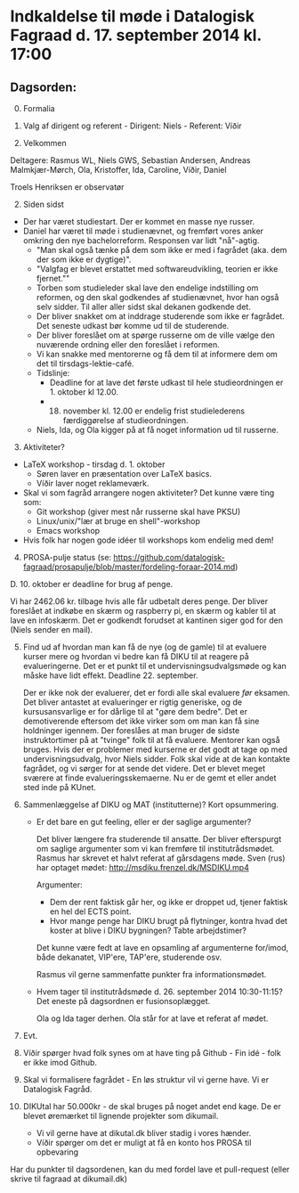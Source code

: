 # Indkaldelse til møde i Datalogisk Fagraad d. 17. september 2014 kl. 17:00

## Dagsorden:

0. Formalia
  0. Valg af dirigent og referent
    - Dirigent: Niels
    - Referent: Víðir

1. Velkommen

  Deltagere: Rasmus WL, Niels GWS, Sebastian Andersen, Andreas Malmkjær-Mørch,
             Ola, Kristoffer, Ida, Caroline, Víðir, Daniel

  Troels Henriksen er observatør

2. Siden sidst
  - Der har været studiestart. Der er kommet en masse nye russer.
  - Daniel har været til møde i studienævnet, og fremført vores anker omkring
    den nye bachelorreform. Responsen var lidt "nå"-agtig.
    - "Man skal også tænke på dem som ikke er med i fagrådet (aka. dem der som
      ikke er dygtige)".
    - "Valgfag er blevet erstattet med softwareudvikling, teorien er ikke
      fjernet.""
    - Torben som studieleder skal lave den endelige indstilling om reformen, og
      den skal godkendes af studienævnet, hvor han også selv sidder. Til aller
      aller sidst skal dekanen godkende det.
    - Der bliver snakket om at inddrage studerende som ikke er fagrådet. Det
      seneste udkast bør komme ud til de studerende.
    - Der bliver foreslået om at spørge russerne om de ville vælge den nuværende
      ordning eller den foreslået i reformen.
    - Vi kan snakke med mentorerne og få dem til at informere dem om det til
      tirsdags-lektie-café.
    - Tidslinje:
      - Deadline for at lave det første udkast til hele studieordningen er 1.
        oktober kl 12.00.
      - 18. november kl. 12.00 er endelig frist studielederens færdiggørelse af
        studieordningen.
    - Niels, Ida, og Ola kigger på at få noget information ud til russerne.
    
3. Aktiviteter?
  - LaTeX workshop - tirsdag d. 1. oktober
    - Søren laver en præsentation over LaTeX basics.
    - Víðir laver noget reklameværk.
  - Skal vi som fagråd arrangere nogen aktiviteter?
     Det kunne være ting som:
     - Git workshop (giver mest når russerne skal have PKSU)
     - Linux/unix/"lær at bruge en shell"-workshop
     - Emacs workshop
  - Hvis folk har nogen gode idéer til workshops kom endelig med dem!

4. PROSA-pulje status (se: https://github.com/datalogisk-fagraad/prosapulje/blob/master/fordeling-foraar-2014.md)
  
  D. 10. oktober er deadline for brug af penge.

  Vi har 2462.06 kr. tilbage hvis alle får udbetalt deres penge.
  Der bliver foreslået at indkøbe en skærm og raspberry pi, en skærm og kabler
  til at lave en infoskærm. Det er godkendt forudset at kantinen siger god for
  den (Niels sender en mail).

5. Find ud af hvordan man kan få de nye (og de gamle) til at evaluere kurser
mere og hvordan vi bedre kan få DIKU til at reagere på evalueringerne.  Det er
et punkt til et undervisningsudvalgsmøde og kan måske have lidt effekt.
Deadline 22. september.

    Der er ikke nok der evaluerer, det er fordi alle skal evaluere _før_
  eksamen.  Det bliver antastet at evalueringer er rigtig generiske, og de
  kursusansvarlige er for dårlige til at "gøre dem bedre". Det er demotiverende
  eftersom det ikke virker som om man kan få sine holdninger igennem.
    Der foreslåes at man bruger de sidste instruktortimer på at "tvinge" folk
  til at få evaluere. Mentorer kan også bruges.
    Hvis der er problemer med kurserne er det godt at tage op med
  undervisningsudvalg, hvor Niels sidder.
    Folk skal vide at de kan kontakte fagrådet, og vi sørger for at sende det
  videre.
    Det er blevet meget sværere at finde evalueringsskemaerne. Nu er de gemt et
  eller andet sted inde på KUnet.

6. Sammenlæggelse af DIKU og MAT (institutterne)? Kort opsummering.
   - Er det bare en gut feeling, eller er der saglige argumenter?

      Det bliver længere fra studerende til ansatte.
        Der bliver efterspurgt om saglige argumenter som vi kan fremføre til
      institutrådsmødet. Rasmus har skrevet et halvt referat af gårsdagens
      møde.
        Sven (rus) har optaget mødet: http://msdiku.frenzel.dk/MSDIKU.mp4
        
      Argumenter:
        - Dem der rent faktisk går her, og ikke er droppet ud, tjener faktisk en
          hel del ECTS point.
        - Hvor mange penge har DIKU brugt på flytninger, kontra hvad det koster
          at blive i DIKU bygningen? Tabte arbejdstimer?
          
        Det kunne være fedt at lave en opsamling af argumenterne for/imod, både
      dekanatet, VIP'ere, TAP'ere, studerende osv.
      
      Rasmus vil gerne sammenfatte punkter fra informationsmødet.
      
   - Hvem tager til institutrådsmøde d. 26. september 2014 10:30-11:15?
      Det eneste på dagsordnen er fusionsoplægget.

      Ola og Ida tager derhen. Ola står for at lave et referat af mødet.

7. Evt.

  0. Víðir spørger hvad folk synes om at have ting på Github
    - Fin idé - folk er ikke imod Github.

  1. Skal vi formalisere fagrådet
    - En løs struktur vil vi gerne have. Vi er Datalogisk Fagråd.

  2. DIKUtal har 50.000kr - de skal bruges på noget andet end kage.
     De er blevet øremærket til lignende projekter som dikumail.
     - Vi vil gerne have at dikutal.dk bliver stadig i vores hænder.
     - Víðir spørger om det er muligt at få en konto hos PROSA til opbevaring

Har du punkter til dagsordenen, kan du med fordel lave et pull-request (eller
skrive til fagraad at dikumail.dk)
